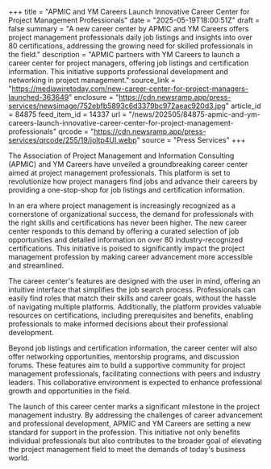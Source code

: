 +++
title = "APMIC and YM Careers Launch Innovative Career Center for Project Management Professionals"
date = "2025-05-19T18:00:51Z"
draft = false
summary = "A new career center by APMIC and YM Careers offers project management professionals daily job listings and insights into over 80 certifications, addressing the growing need for skilled professionals in the field."
description = "APMIC partners with YM Careers to launch a career center for project managers, offering job listings and certification information. This initiative supports professional development and networking in project management."
source_link = "https://mediawiretoday.com/new-career-center-for-project-managers-launched-363649"
enclosure = "https://cdn.newsramp.app/press-services/newsimage/752ebfb5893c6d3379bc972aeac920d3.jpg"
article_id = 84875
feed_item_id = 14337
url = "/news/202505/84875-apmic-and-ym-careers-launch-innovative-career-center-for-project-management-professionals"
qrcode = "https://cdn.newsramp.app/press-services/qrcode/255/19/joltp4UI.webp"
source = "Press Services"
+++

<p>The Association of Project Management and Information Consulting (APMIC) and YM Careers have unveiled a groundbreaking career center aimed at project management professionals. This platform is set to revolutionize how project managers find jobs and advance their careers by providing a one-stop-shop for job listings and certification information.</p><p>In an era where project management is increasingly recognized as a cornerstone of organizational success, the demand for professionals with the right skills and certifications has never been higher. The new career center responds to this demand by offering a curated selection of job opportunities and detailed information on over 80 industry-recognized certifications. This initiative is poised to significantly impact the project management profession by making career advancement more accessible and streamlined.</p><p>The career center's features are designed with the user in mind, offering an intuitive interface that simplifies the job search process. Professionals can easily find roles that match their skills and career goals, without the hassle of navigating multiple platforms. Additionally, the platform provides valuable resources on certifications, including prerequisites and benefits, enabling professionals to make informed decisions about their professional development.</p><p>Beyond job listings and certification information, the career center will also offer networking opportunities, mentorship programs, and discussion forums. These features aim to build a supportive community for project management professionals, facilitating connections with peers and industry leaders. This collaborative environment is expected to enhance professional growth and opportunities in the field.</p><p>The launch of this career center marks a significant milestone in the project management industry. By addressing the challenges of career advancement and professional development, APMIC and YM Careers are setting a new standard for support in the profession. This initiative not only benefits individual professionals but also contributes to the broader goal of elevating the project management field to meet the demands of today's business world.</p>